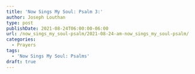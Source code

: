 ```yaml
---
title: 'Now Sings My Soul: Psalm 3:'
author: Joseph Louthan
type: post
publishDate: 2021-08-24T06:00:00-06:00
url: /now_sings_my_soul-psalm/2021-08-24-am-now_sings_my_soul-psalm/
categories:
  - Prayers
tags:
  - 'Now Sings My Soul: Psalms'
draft: true
---
```

<pre>
<div style="font-variant: small-caps;">

</div>

</pre>
